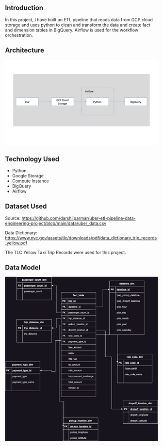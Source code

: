 ## Introduction

In this project, I have built an ETL pipeline that reads data from GCP cloud storage and uses python to clean and transform the data and create fact and dimension tables in BigQuery. Airflow is used for the workflow orchestration.


## Architecture

![Alt text](image.png)


## Technology Used

- Python
- Google Storage
- Compute Instance
- BigQuery
- Airflow


## Dataset Used

Source: https://github.com/darshilparmar/uber-etl-pipeline-data-engineering-project/blob/main/data/uber_data.csv

Data Dictionary: https://www.nyc.gov/assets/tlc/downloads/pdf/data_dictionary_trip_records_yellow.pdf

The TLC Yellow Taxi Trip Records were used for this project.



## Data Model

![Alt text](<Uber Data Model.drawio.png>)